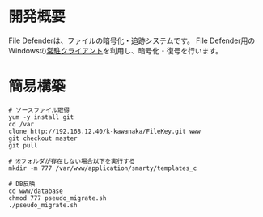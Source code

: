 # 開発概要
File Defenderは、ファイルの暗号化・追跡システムです。
File Defender用のWindowsの[常駐クライアント](http://192.168.12.40/k-wako/FileDefenderClient-CSharp)を利用し、暗号化・復号を行います。

# 簡易構築
```
# ソースファイル取得
yum -y install git
cd /var
clone http://192.168.12.40/k-kawanaka/FileKey.git www
git checkout master
git pull

# ※フォルダが存在しない場合以下を実行する
mkdir -m 777 /var/www/application/smarty/templates_c

# DB反映
cd www/database
chmod 777 pseudo_migrate.sh
./pseudo_migrate.sh
```
